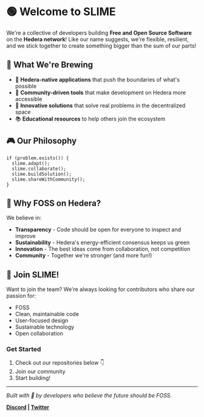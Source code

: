 # 🟢 Welcome to SLIME

We're a collective of developers building **Free and Open Source Software** on the **Hedera network**! Like our name suggests, we're flexible, resilient, and we stick together to create something bigger than the sum of our parts!

## 🧪 What We're Brewing

- 🔗 **Hedera-native applications** that push the boundaries of what's possible
- 🌱 **Community-driven tools** that make development on Hedera more accessible 
- 🎯 **Innovative solutions** that solve real problems in the decentralized space
- 📚 **Educational resources** to help others join the ecosystem

## 🎮 Our Philosophy

```
if (problem.exists()) {
  slime.adapt();
  slime.collaborate();
  slime.buildSolution();
  slime.shareWithCommunity();
}
```

## 🌟 Why FOSS on Hedera?

We believe in:
- **Transparency** - Code should be open for everyone to inspect and improve
- **Sustainability** - Hedera's energy-efficient consensus keeps us green
- **Innovation** - The best ideas come from collaboration, not competition
- **Community** - Together we're stronger (and more fun!)

## 🤝 Join SLIME!

Want to join the team? We're always looking for contributors who share our passion for:
- FOSS 
- Clean, maintainable code
- User-focused design
- Sustainable technology
- Open collaboration

### Get Started
1. Check out our repositories below 👇
2. Join our community
4. Start building!

---

*Built with 💚 by developers who believe the future should be FOSS.*

**[Discord](https://discord.gg/mXZtZzc7pb) | [Twitter](https://x.com/builtbyslime)**
